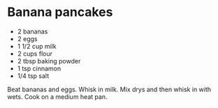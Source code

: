 # Banana pancakes

* 2 bananas
* 2 eggs
* 1 1/2 cup milk
* 2 cups flour
* 2 tbsp baking powder
* 1 tsp cinnamon
* 1/4 tsp salt

Beat bananas and eggs.
Whisk in milk.
Mix drys and then whisk in with wets.
Cook on a medium heat pan.
